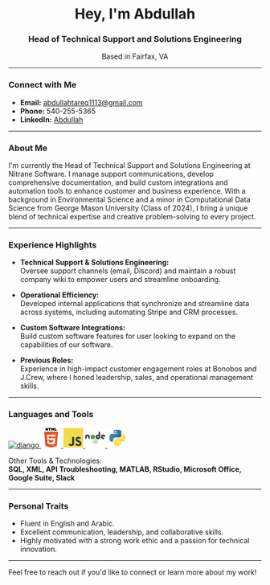 <h1 align="center">Hey, I'm Abdullah</h1>
<h3 align="center">Head of Technical Support and Solutions Engineering</h3>

<p align="center">
  Based in Fairfax, VA
</p>

---

### Connect with Me

- **Email:** [abdullahtareq1113@gmail.com](mailto:abdullahtareq1113@gmail.com)
- **Phone:** 540-255-5365
- **LinkedIn:** [Abdullah](https://www.linkedin.com/in/abdullah-tareq-b1a627252)

---

### About Me

I'm currently the Head of Technical Support and Solutions Engineering at Nitrane Software. I manage support communications, develop comprehensive documentation, and build custom integrations and automation tools to enhance customer and business experience. With a background in Environmental Science and a minor in Computational Data Science from George Mason University (Class of 2024), I bring a unique blend of technical expertise and creative problem-solving to every project.

---

### Experience Highlights

- **Technical Support & Solutions Engineering:**  
  Oversee support channels (email, Discord) and maintain a robust company wiki to empower users and streamline onboarding.

- **Operational Efficiency:**  
  Developed internal applications that synchronize and streamline data across systems, including automating Stripe and CRM processes.

- **Custom Software Integrations:**  
  Build custom software features for user looking to expand on the capabilities of our software.

- **Previous Roles:**  
  Experience in high-impact customer engagement roles at Bonobos and J.Crew, where I honed leadership, sales, and operational management skills.

---

### Languages and Tools

<p align="left">
  <a href="https://www.djangoproject.com/" target="_blank" rel="noreferrer">
    <img src="https://cdn.worldvectorlogo.com/logos/django.svg" alt="django" width="40" height="40"/>
  </a>
  <a href="https://www.w3.org/html/" target="_blank" rel="noreferrer">
    <img src="https://raw.githubusercontent.com/devicons/devicon/master/icons/html5/html5-original-wordmark.svg" alt="html5" width="40" height="40"/>
  </a>
  <a href="https://developer.mozilla.org/en-US/docs/Web/JavaScript" target="_blank" rel="noreferrer">
    <img src="https://raw.githubusercontent.com/devicons/devicon/master/icons/javascript/javascript-original.svg" alt="javascript" width="40" height="40"/>
  </a>
  <a href="https://nodejs.org" target="_blank" rel="noreferrer">
    <img src="https://raw.githubusercontent.com/devicons/devicon/master/icons/nodejs/nodejs-original-wordmark.svg" alt="nodejs" width="40" height="40"/>
  </a>
  <a href="https://www.python.org" target="_blank" rel="noreferrer">
    <img src="https://raw.githubusercontent.com/devicons/devicon/master/icons/python/python-original.svg" alt="python" width="40" height="40"/>
  </a>
</p>

Other Tools & Technologies:  
**SQL, XML, API Troubleshooting, MATLAB, RStudio, Microsoft Office, Google Suite, Slack**

---

### Personal Traits

- Fluent in English and Arabic.
- Excellent communication, leadership, and collaborative skills.
- Highly motivated with a strong work ethic and a passion for technical innovation.

---

Feel free to reach out if you'd like to connect or learn more about my work!

